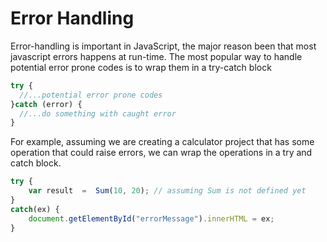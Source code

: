 # Error Handling

Error-handling is important in JavaScript, the major reason been that most javascript errors happens at run-time.
The most popular way to handle potential error prone codes is to wrap them in a try-catch block

```js
try {
  //...potential error prone codes
}catch (error) {
  //...do something with caught error
}
```
For example, assuming we are creating a calculator project that has some operation that could raise errors,
we can wrap the operations in a try and catch block.

```js
try {
    var result  =  Sum(10, 20); // assuming Sum is not defined yet
}
catch(ex) {
    document.getElementById("errorMessage").innerHTML = ex;
}
```
